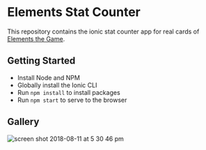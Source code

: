 # Elements Stat Counter

This repository contains the ionic stat counter app for real cards of [Elements the Game](elementsthegame.com).

## Getting Started

- Install Node and NPM
- Globally install the Ionic CLI
- Run `npm install` to install packages
- Run `npm start` to serve to the browser


## Gallery

![screen shot 2018-08-11 at 5 30 46 pm](https://user-images.githubusercontent.com/19592095/43989602-5bd9c654-9d8c-11e8-92eb-c4fc7eea1223.png)